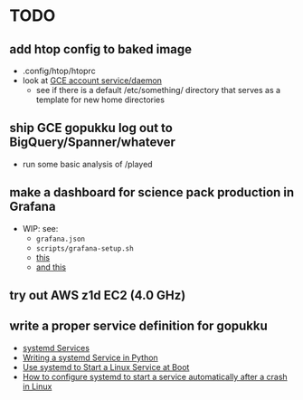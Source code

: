 # TODO

## add htop config to baked image

- .config/htop/htoprc
- look at [GCE account service/daemon](https://github.com/GoogleCloudPlatform/compute-image-packages)
  - see if there is a default /etc/something/ directory that serves as a template for new home directories

## ship GCE gopukku log out to BigQuery/Spanner/whatever

- run some basic analysis of /played

## make a dashboard for science pack production in Grafana

- WIP: see:
  - `grafana.json`
  - `scripts/grafana-setup.sh`
  - [this](https://community.grafana.com/t/how-create-dashboard-and-panel-via-api/10947)
  - [and this](https://www.youtube.com/watch?v=sKNZMtoSHN4)

## try out AWS z1d EC2 (4.0 GHz)

## write a proper service definition for gopukku

- [systemd Services](https://wiki.debian.org/systemd/Services)
- [Writing a systemd Service in Python](https://github.com/torfsen/python-systemd-tutorial)
- [Use systemd to Start a Linux Service at Boot](https://www.linode.com/docs/quick-answers/linux/start-service-at-boot/)
- [How to configure systemd to start a service automatically after a crash in Linux](https://www.2daygeek.com/linux-systemd-auto-restart-services-when-down/)
